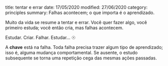 title: tentar e errar 
date: 17/05/2020
modified: 27/06/2020
category: principles
summary: Falhas acontecem; o que importa é o aprendizado.

Muito da vida se resume a tentar e errar. Você quer fazer algo, você primeiro estuda; você então cria, mas falhas acontecem.

Estudar. Criar. Falhar. Estudar... &#9737;

A **chave** está na falha. Toda falha precisa trazer algum tipo de aprendizado; isso é, alguma mudança comportamental. Se ausente, o estudo subsequente se torna uma repetição cega das mesmas ações passadas.

